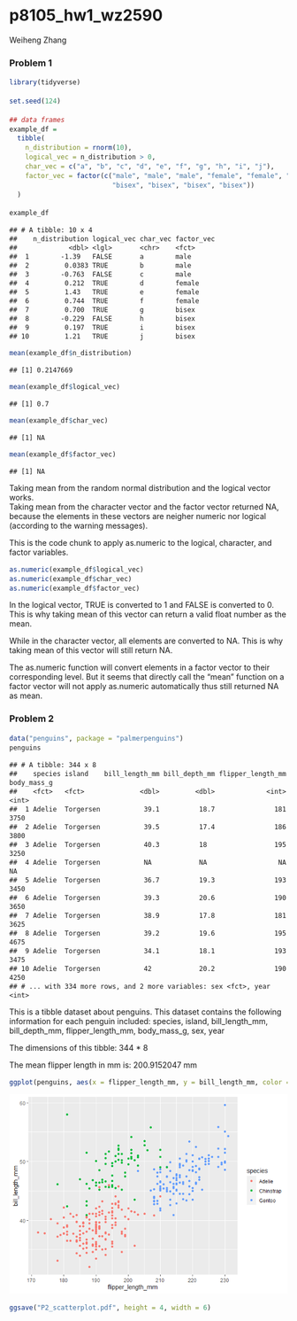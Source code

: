 p8105\_hw1\_wz2590
================
Weiheng Zhang

### Problem 1

``` r
library(tidyverse)

set.seed(124)

## data frames
example_df = 
  tibble(
    n_distribution = rnorm(10),
    logical_vec = n_distribution > 0,
    char_vec = c("a", "b", "c", "d", "e", "f", "g", "h", "i", "j"),
    factor_vec = factor(c("male", "male", "male", "female", "female", "female", 
                          "bisex", "bisex", "bisex", "bisex"))
  )

example_df
```

    ## # A tibble: 10 x 4
    ##    n_distribution logical_vec char_vec factor_vec
    ##             <dbl> <lgl>       <chr>    <fct>     
    ##  1        -1.39   FALSE       a        male      
    ##  2         0.0383 TRUE        b        male      
    ##  3        -0.763  FALSE       c        male      
    ##  4         0.212  TRUE        d        female    
    ##  5         1.43   TRUE        e        female    
    ##  6         0.744  TRUE        f        female    
    ##  7         0.700  TRUE        g        bisex     
    ##  8        -0.229  FALSE       h        bisex     
    ##  9         0.197  TRUE        i        bisex     
    ## 10         1.21   TRUE        j        bisex

``` r
mean(example_df$n_distribution)
```

    ## [1] 0.2147669

``` r
mean(example_df$logical_vec)
```

    ## [1] 0.7

``` r
mean(example_df$char_vec)
```

    ## [1] NA

``` r
mean(example_df$factor_vec)
```

    ## [1] NA

Taking mean from the random normal distribution and the logical vector
works.  
Taking mean from the character vector and the factor vector returned NA,
because the elements in these vectors are neigher numeric nor logical
(according to the warning messages).

This is the code chunk to apply as.numeric to the logical, character,
and factor variables.

``` r
as.numeric(example_df$logical_vec)
as.numeric(example_df$char_vec)
as.numeric(example_df$factor_vec)
```

In the logical vector, TRUE is converted to 1 and FALSE is converted to
0. This is why taking mean of this vector can return a valid float
number as the mean.

While in the character vector, all elements are converted to NA. This is
why taking mean of this vector will still return NA.

The as.numeric function will convert elements in a factor vector to
their corresponding level. But it seems that directly call the “mean”
function on a factor vector will not apply as.numeric automatically thus
still returned NA as mean.

### Problem 2

``` r
data("penguins", package = "palmerpenguins")
penguins
```

    ## # A tibble: 344 x 8
    ##    species island    bill_length_mm bill_depth_mm flipper_length_mm body_mass_g
    ##    <fct>   <fct>              <dbl>         <dbl>             <int>       <int>
    ##  1 Adelie  Torgersen           39.1          18.7               181        3750
    ##  2 Adelie  Torgersen           39.5          17.4               186        3800
    ##  3 Adelie  Torgersen           40.3          18                 195        3250
    ##  4 Adelie  Torgersen           NA            NA                  NA          NA
    ##  5 Adelie  Torgersen           36.7          19.3               193        3450
    ##  6 Adelie  Torgersen           39.3          20.6               190        3650
    ##  7 Adelie  Torgersen           38.9          17.8               181        3625
    ##  8 Adelie  Torgersen           39.2          19.6               195        4675
    ##  9 Adelie  Torgersen           34.1          18.1               193        3475
    ## 10 Adelie  Torgersen           42            20.2               190        4250
    ## # ... with 334 more rows, and 2 more variables: sex <fct>, year <int>

This is a tibble dataset about penguins. This dataset contains the
following information for each penguin included: species, island,
bill\_length\_mm, bill\_depth\_mm, flipper\_length\_mm, body\_mass\_g,
sex, year

The dimensions of this tibble: 344 \* 8

The mean flipper length in mm is: 200.9152047 mm

``` r
ggplot(penguins, aes(x = flipper_length_mm, y = bill_length_mm, color = species)) + geom_point()
```

![](p8105_hw1_wz2590_files/figure-gfm/problem%202-2-1.png)<!-- -->

``` r
ggsave("P2_scatterplot.pdf", height = 4, width = 6)
```
